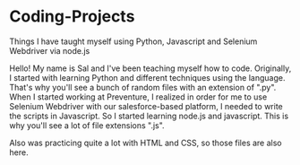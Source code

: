# Coding-Projects
Things I have taught myself using Python, Javascript and Selenium Webdriver via node.js

Hello!
My name is Sal and I've been teaching myself how to code. Originally, I started with learning Python and different techniques using the language. That's why you'll see a bunch of random files with an extension of ".py". When I started working at Preventure, I realized in order for me to use Selenium Webdriver with our salesforce-based platform, I needed to write the scripts in Javascript. So I started learning node.js and javascript. This is why you'll see a lot of file extensions ".js".

Also was practicing quite a lot with HTML and CSS, so those files are also here.
